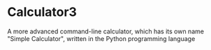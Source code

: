 # Calculator3
A more advanced command-line calculator, which has its own name "Simple Calculator", written in the Python programming language
